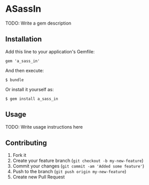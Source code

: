 # ASassIn

TODO: Write a gem description

## Installation

Add this line to your application's Gemfile:

    gem 'a_sass_in'

And then execute:

    $ bundle

Or install it yourself as:

    $ gem install a_sass_in

## Usage

TODO: Write usage instructions here

## Contributing

1. Fork it
2. Create your feature branch (`git checkout -b my-new-feature`)
3. Commit your changes (`git commit -am 'Added some feature'`)
4. Push to the branch (`git push origin my-new-feature`)
5. Create new Pull Request
